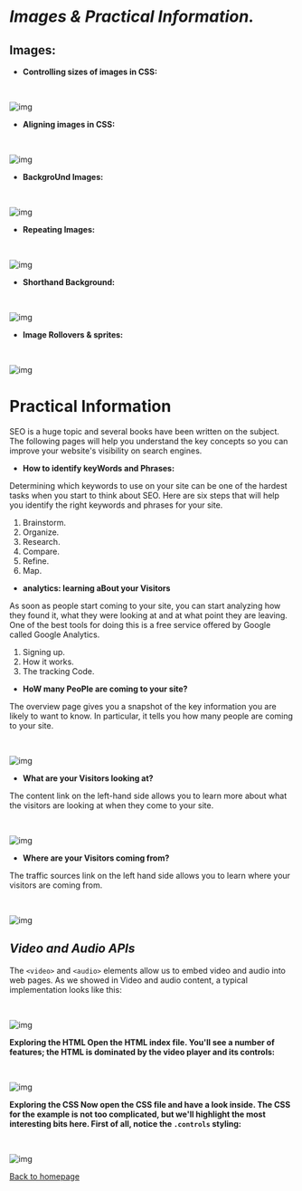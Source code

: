 # *Images & Practical Information.*


##  Images:
- **Controlling sizes of images in CSS:**

<br>

![img](./images/omgsize.JPG)
<br>

- **Aligning images in CSS:**
<br>

![img](./images/imgalign.JPG)
<br>

- **BackgroUnd Images:**

<br>

![img](./images/imgbackground.JPG)
<br>

- **Repeating Images:**
<br>

![img](./images/imgrepeat.JPG)
<br>


- **Shorthand Background:**

<br>

![img](./images/imgshorthand.JPG)
<br>


- **Image Rollovers & sprites:**


<br>

![img](./images/imgrollovers.JPG)
<br>



# **Practical Information**

SEO is a huge topic and several books have been written on the subject.
The following pages will help you understand the key concepts so you can
improve your website's visibility on search engines.


- **How to identify
keyWords and Phrases:**

Determining which keywords to use on your site can be one of the
hardest tasks when you start to think about SEO. Here are six steps that
will help you identify the right keywords and phrases for your site.

1. Brainstorm.
1. Organize.
1. Research.
1. Compare.
1. Refine.
1. Map.


- **analytics: learning
aBout your Visitors**

As soon as people start coming to your site, you can start analyzing
how they found it, what they were looking at and at what point they are
leaving. One of the best tools for doing this is a free service offered by
Google called Google Analytics.

1. Signing up.
1. How it works.
1. The tracking Code.


- **HoW many PeoPle are
coming to your site?**

The overview page gives you a snapshot of the key information you are
likely to want to know. In particular, it tells you how many people are
coming to your site.


<br>

![img](./images/howmany.JPG)
<br>


- **What are your Visitors
looking at?**

The content link on the left-hand side allows
you to learn more about what the visitors are
looking at when they come to your site.

<br>

![img](./images/lookingat.JPG)
<br>

- **Where are your
Visitors coming from?**

The traffic sources link on the left hand side
allows you to learn where your visitors are
coming from.

<br>

![img](./images/comefrom.JPG)
<br>


## *Video and Audio APIs*

The `<video>` and `<audio>` elements allow us to embed video and audio into web pages. As we showed in Video and audio content, a typical implementation looks like this:

<br>

![img](./images/video1.JPG)
<br>

**Exploring the HTML
Open the HTML index file. You'll see a number of features; the HTML is dominated by the video player and its controls:**


<br>

![img](./images/html.JPG)
<br>




**Exploring the CSS
Now open the CSS file and have a look inside. The CSS for the example is not too complicated, but we'll highlight the most interesting bits here. First of all, notice the ```.controls``` styling:**

<br>

![img](./images/css.JPG)
<br>


[Back to homepage](//README.md)